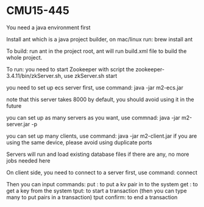 # CMU15-445
You need a java environment first

Install ant which is a java project builder, on mac/linux run: brew install ant

To build: 
run ant in the project root, ant will run build.xml file to build the whole project. 

To run: 
you need to start Zookeeper with script the zookeeper-3.4.11/bin/zkServer.sh, use zkServer.sh start

you need to set up ecs server first, use command: java -jar m2-ecs.jar

note that this server takes 8000 by default, you should avoid using it in the future

you can set up as many servers as you want, use commnad: java -jar m2-server.jar -p <port number>

you can set up many clients, use command: java -jar m2-client.jar <port number>
  if you are using the same device, please avoid using duplicate ports

  Servers will run and load existing database files if there are any, no more jobs needed here
 
On client side, you need to connect to a server first, use command: connect <ip address> <port number>
  

Then you can input commands:
  put <key> <value>: to put a kv pair in to the system
  get <key>: to get a key from the system
  tput: to start a transaction (then you can type many <key> <value> to put pairs in a transaction)
  tput confirm: to end a transaction
  
 
